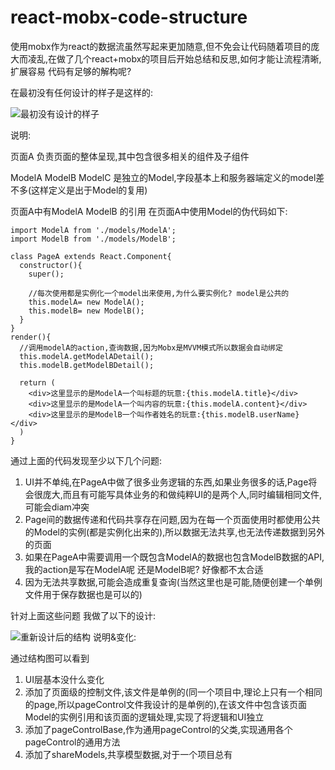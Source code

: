 # react-mobx-code-structure
使用mobx作为react的数据流虽然写起来更加随意,但不免会让代码随着项目的庞大而凌乱,在做了几个react+mobx的项目后开始总结和反思,如何才能让流程清晰,扩展容易
代码有足够的解构呢?


在最初没有任何设计的样子是这样的:

![最初没有设计的样子](https://github.com/daiyunchao/react-mobx-code-structure/blob/master/v1.jpg)

说明:

页面A 负责页面的整体呈现,其中包含很多相关的组件及子组件

ModelA ModelB ModelC 是独立的Model,字段基本上和服务器端定义的model差不多(这样定义是出于Model的复用)

页面A中有ModelA ModelB 的引用
在页面A中使用Model的伪代码如下:
```
import ModelA from './models/ModelA';
import ModelB from './models/ModelB';

class PageA extends React.Component{
  constructor(){
    super();
    
    //每次使用都是实例化一个model出来使用,为什么要实例化? model是公共的
    this.modelA= new ModelA();
    this.modelB= new ModelB();
  }
}
render(){
  //调用modelA的action,查询数据,因为Mobx是MVVM模式所以数据会自动绑定
  this.modelA.getModelADetail();
  this.modelB.getModelBDetail();
  
  return (
    <div>这里显示的是ModelA一个叫标题的玩意:{this.modelA.title}</div>
    <div>这里显示的是ModelA一个叫内容的玩意:{this.modelA.content}</div>
    <div>这里显示的是ModelB一个叫作者姓名的玩意:{this.modelB.userName}</div>
  )
}
```
通过上面的代码发现至少以下几个问题:
1. UI并不单纯,在PageA中做了很多业务逻辑的东西,如果业务很多的话,Page将会很庞大,而且有可能写具体业务的和做纯粹UI的是两个人,同时编辑相同文件,可能会diam冲突
2. Page间的数据传递和代码共享存在问题,因为在每一个页面使用时都使用公共的Model的实例(都是实例化出来的),所以数据无法共享,也无法传递数据到另外的页面
3. 如果在PageA中需要调用一个既包含ModelA的数据也包含ModelB数据的API,我的action是写在ModelA呢 还是ModelB呢? 好像都不太合适
4. 因为无法共享数据,可能会造成重复查询(当然这里也是可能,随便创建一个单例文件用于保存数据也是可以的)


针对上面这些问题 我做了以下的设计:

![重新设计后的结构](https://github.com/daiyunchao/react-mobx-code-structure/blob/master/v2.jpg)
说明&变化:

通过结构图可以看到
1. UI层基本没什么变化
2. 添加了页面级的控制文件,该文件是单例的(同一个项目中,理论上只有一个相同的page,所以pageControl文件我设计的是单例的),在该文件中包含该页面Model的实例引用和该页面的逻辑处理,实现了将逻辑和UI独立
3. 添加了pageControlBase,作为通用pageControl的父类,实现通用各个pageControl的通用方法
4. 添加了shareModels,共享模型数据,对于一个项目总有

